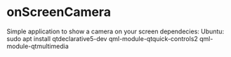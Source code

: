 # onScreenCamera
Simple application to show a camera on your screen
dependecies:
Ubuntu:
sudo apt install qtdeclarative5-dev qml-module-qtquick-controls2 qml-module-qtmultimedia 
